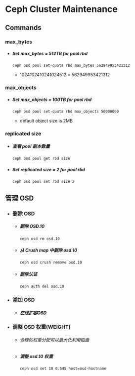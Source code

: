 # Ceph Cluster Maintenance

## Commands
### max_bytes
  - ##### Set max_bytes = 512TB for pool rbd

        ceph osd pool set-quota rbd max_bytes 562949953421312

    - 1024*1024*1024*1024*512 = 562949953421312

### max_objects
  - ##### Set max_objects = 100TB for pool rbd

        ceph osd pool set-quota rbd max_objects 50000000

    - default object size is 2MB

### replicated size
  - ##### 查看 pool 副本数量

        ceph osd pool get rbd size

  - ##### Set replicated size = 2 for pool rbd

        ceph osd pool set rbd size 2

## 管理 OSD
  - ### 删除 OSD
    - ##### 删除 OSD.10

          ceph osd rm osd.10

    - ##### 从 Crush map 中删除 osd.10

          ceph osd crush remove osd.10

    - ##### 删除认证

          ceph auth del osd.10

  - ### 添加 OSD
    - ##### [在线扩容OSD](https://github.com/Statemood/documents/blob/master/ceph/add_osds_to_existing_cluster.md)

  - ### 调整 OSD 权重(WEIGHT)
    - ###### 合理的权重分配可以最大化利用磁盘
    - #####  调整 osd.10 权重

          ceph osd set 10 0.545 host=osd-hostname

